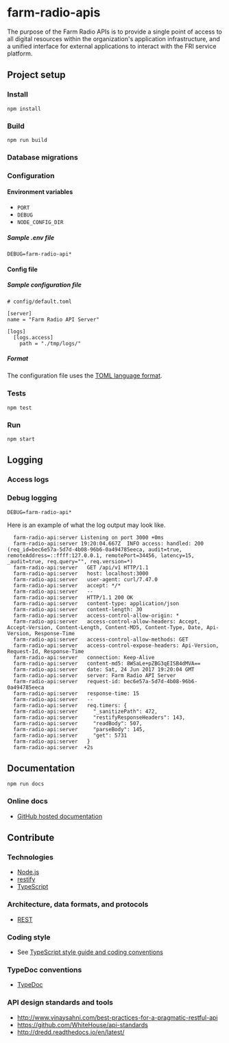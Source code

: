 # farm-radio-apis

The purpose of the Farm Radio APIs is to provide a single point of access to 
all digital resources within the organization's application infrastructure, and 
a unified interface for external applications to interact with the FRI service 
platform.

## Project setup

### Install

```
npm install
```

### Build

```
npm run build
```

### Database migrations

### Configuration

#### Environment variables

* `PORT`
* `DEBUG`
* `NODE_CONFIG_DIR`

##### Sample .env file

```
DEBUG=farm-radio-api*
```

#### Config file

##### Sample configuration file

```
# config/default.toml

[server]
name = "Farm Radio API Server"

[logs]
  [logs.access]
    path = "./tmp/logs/"
```

##### Format

The configuration file uses the [TOML language format](https://github.com/toml-lang/toml).

### Tests

```
npm test
```

### Run

```
npm start
```

## Logging

### Access logs

### Debug logging

```
DEBUG=farm-radio-api*
```

Here is an example of what the log output may look like.

```
  farm-radio-api:server Listening on port 3000 +0ms
  farm-radio-api:server 19:20:04.667Z  INFO access: handled: 200 (req_id=bec6e57a-5d7d-4b08-96b6-0a494785eeca, audit=true, remoteAddress=::ffff:127.0.0.1, remotePort=34456, latency=15, _audit=true, req.query="", req.version=*)
  farm-radio-api:server   GET /api/v1 HTTP/1.1
  farm-radio-api:server   host: localhost:3000
  farm-radio-api:server   user-agent: curl/7.47.0
  farm-radio-api:server   accept: */*
  farm-radio-api:server   --
  farm-radio-api:server   HTTP/1.1 200 OK
  farm-radio-api:server   content-type: application/json
  farm-radio-api:server   content-length: 30
  farm-radio-api:server   access-control-allow-origin: *
  farm-radio-api:server   access-control-allow-headers: Accept, Accept-Version, Content-Length, Content-MD5, Content-Type, Date, Api-Version, Response-Time
  farm-radio-api:server   access-control-allow-methods: GET
  farm-radio-api:server   access-control-expose-headers: Api-Version, Request-Id, Response-Time
  farm-radio-api:server   connection: Keep-Alive
  farm-radio-api:server   content-md5: 8WSaLe+pZBG3qEISB4dMVA==
  farm-radio-api:server   date: Sat, 24 Jun 2017 19:20:04 GMT
  farm-radio-api:server   server: Farm Radio API Server
  farm-radio-api:server   request-id: bec6e57a-5d7d-4b08-96b6-0a494785eeca
  farm-radio-api:server   response-time: 15
  farm-radio-api:server   --
  farm-radio-api:server   req.timers: {
  farm-radio-api:server     "_sanitizePath": 472,
  farm-radio-api:server     "restifyResponseHeaders": 143,
  farm-radio-api:server     "readBody": 507,
  farm-radio-api:server     "parseBody": 145,
  farm-radio-api:server     "get": 5731
  farm-radio-api:server   }
  farm-radio-api:server  +2s
```

## Documentation

```
npm run docs
```

### Online docs

* [GitHub hosted documentation](https://farmradiohangar.github.io/uliza-core-apis/server/docs/index.html)

## Contribute

### Technologies

* [Node.js](https://nodejs.org/)
* [restify](http://restify.com/)
* [TypeScript](http://www.typescriptlang.org/)

### Architecture, data formats, and protocols

* [REST](https://en.wikipedia.org/wiki/Representational_state_transfer)

### Coding style 

* See [TypeScript style guide and coding conventions](https://github.com/basarat/typescript-book/blob/master/docs/styleguide/styleguide.md#typescript-styleguide-and-coding-conventions)

### TypeDoc conventions

* [TypeDoc](http://typedoc.org/)

### API design standards and tools 

* http://www.vinaysahni.com/best-practices-for-a-pragmatic-restful-api
* https://github.com/WhiteHouse/api-standards
* http://dredd.readthedocs.io/en/latest/

